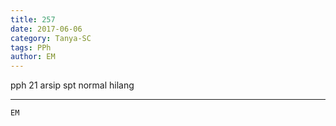 ```yaml
---
title: 257
date: 2017-06-06
category: Tanya-SC
tags: PPh
author: EM
---
```


pph 21 arsip spt normal hilang

---



`EM`
